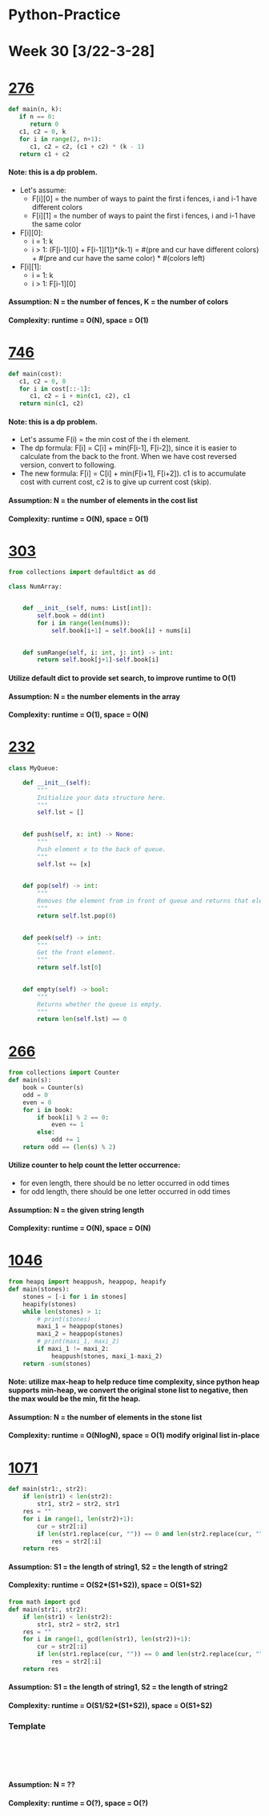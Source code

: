 # Python-Practice

# Week 30 [3/22-3-28]

# [276](https://leetcode.com/problems/paint-fence/)
```python
def main(n, k):
   if n == 0:
      return 0
   c1, c2 = 0, k
   for i in range(2, n+1):
      c1, c2 = c2, (c1 + c2) * (k - 1)
   return c1 + c2
```
#### Note: this is a dp problem.
- Let's assume:
  - F[i][0] = the number of ways to paint the first i fences, i and i-1 have different colors
  - F[i][1] = the number of ways to paint the first i fences, i and i-1 have the same color
- F[i][0]:
  - i = 1: k
  - i > 1: (F[i-1][0] + F[i-1][1])*(k-1) = #(pre and cur have different colors) + #(pre and cur have the same color) * #(colors left)
- F[i][1]:
  - i = 1: k
  - i > 1: F[i-1][0]
#### Assumption: N = the number of fences, K = the number of colors
#### Complexity: runtime = O(N), space = O(1)

# [746](https://leetcode.com/problems/min-cost-climbing-stairs/)
```python
def main(cost):
   c1, c2 = 0, 0
   for i in cost[::-1]:
      c1, c2 = i + min(c1, c2), c1
   return min(c1, c2)
```
#### Note: this is a dp problem. 
- Let's assume F(i) = the min cost of the i th element.
- The dp formula: F[i] = C[i] + min(F[i-1], F[i-2]), since it is easier to calculate from the back to the front. When we have cost reversed version, convert to following.
- The new formula: F[i] = C[i] + min(F[i+1], F[i+2]). c1 is to accumulate cost with current cost, c2 is to give up current cost (skip).
#### Assumption: N = the number of elements in the cost list
#### Complexity: runtime = O(N), space = O(1)

# [303](https://leetcode.com/problems/range-sum-query-immutable/)
```python
from collections import defaultdict as dd

class NumArray:


    def __init__(self, nums: List[int]):
        self.book = dd(int)
        for i in range(len(nums)):
            self.book[i+1] = self.book[i] + nums[i]
        

    def sumRange(self, i: int, j: int) -> int:
        return self.book[j+1]-self.book[i]
```
#### Utilize default dict to provide set search, to improve runtime to O(1)
#### Assumption: N = the number elements in the array
#### Complexity: runtime = O(1), space = O(N)

# [232](https://leetcode.com/problems/implement-queue-using-stacks/)
```python
class MyQueue:

    def __init__(self):
        """
        Initialize your data structure here.
        """
        self.lst = []
        

    def push(self, x: int) -> None:
        """
        Push element x to the back of queue.
        """
        self.lst += [x]
        

    def pop(self) -> int:
        """
        Removes the element from in front of queue and returns that element.
        """
        return self.lst.pop(0)
        

    def peek(self) -> int:
        """
        Get the front element.
        """
        return self.lst[0]
        

    def empty(self) -> bool:
        """
        Returns whether the queue is empty.
        """
        return len(self.lst) == 0
```

# [266](https://leetcode.com/problems/palindrome-permutation/)
```python
from collections import Counter
def main(s):
    book = Counter(s)
    odd = 0
    even = 0
    for i in book:
        if book[i] % 2 == 0:
            even += 1
        else:
            odd += 1
    return odd == (len(s) % 2)
```
#### Utilize counter to help count the letter occurrence:
- for even length, there should be no letter occurred in odd times
- for odd length, there should be one letter occurred in odd times
#### Assumption: N = the given string length
#### Complexity: runtime = O(N), space = O(N)

# [1046](https://leetcode.com/problems/last-stone-weight/)
```python
from heapq import heappush, heappop, heapify
def main(stones):
    stones = [-i for i in stones]
    heapify(stones)
    while len(stones) > 1:
        # print(stones)
        maxi_1 = heappop(stones)
        maxi_2 = heappop(stones)
        # print(maxi_1, maxi_2)
        if maxi_1 != maxi_2:
            heappush(stones, maxi_1-maxi_2)
    return -sum(stones)
```
#### Note: utilize max-heap to help reduce time complexity, since python heap supports min-heap, we convert the original stone list to negative, then the max would be the min, fit the heap.
#### Assumption: N = the number of elements in the stone list
#### Complexity: runtime = O(NlogN), space = O(1) modify original list in-place

# [1071](https://leetcode.com/problems/greatest-common-divisor-of-strings/)
```python
def main(str1:, str2):
    if len(str1) < len(str2):
        str1, str2 = str2, str1
    res = ""
    for i in range(1, len(str2)+1):
        cur = str2[:i]
        if len(str1.replace(cur, "")) == 0 and len(str2.replace(cur, "")) == 0:
            res = str2[:i]
    return res
```
#### Assumption: S1 = the length of string1, S2 = the length of string2
#### Complexity: runtime = O(S2*(S1+S2)), space = O(S1+S2)
```python
from math import gcd
def main(str1:, str2):
    if len(str1) < len(str2):
        str1, str2 = str2, str1
    res = ""
    for i in range(1, gcd(len(str1), len(str2))+1):
        cur = str2[:i]
        if len(str1.replace(cur, "")) == 0 and len(str2.replace(cur, "")) == 0:
            res = str2[:i]
    return res
```
#### Assumption: S1 = the length of string1, S2 = the length of string2
#### Complexity: runtime = O(S1/S2*(S1+S2)), space = O(S1+S2)

### Template
# []()
```sql
```

# []()
```python
```
#### Assumption: N = ??
#### Complexity: runtime = O(?), space = O(?)